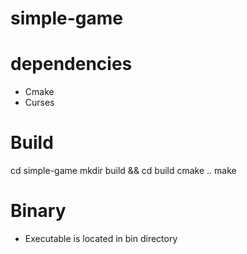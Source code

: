 # simple-game


# dependencies
* Cmake
* Curses 

# Build
cd simple-game
mkdir build && cd build
cmake ..
make

# Binary
- Executable is located in bin directory
